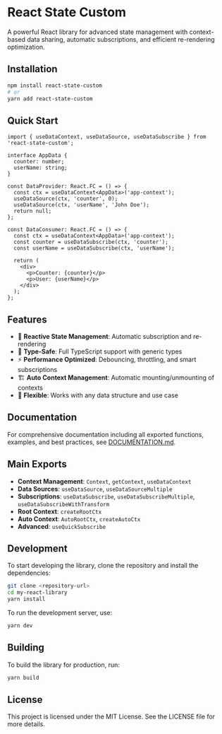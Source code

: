# React State Custom

A powerful React library for advanced state management with context-based data sharing, automatic subscriptions, and efficient re-rendering optimization.

## Installation

```bash
npm install react-state-custom
# or
yarn add react-state-custom
```

## Quick Start

```tsx
import { useDataContext, useDataSource, useDataSubscribe } from 'react-state-custom';

interface AppData {
  counter: number;
  userName: string;
}

const DataProvider: React.FC = () => {
  const ctx = useDataContext<AppData>('app-context');
  useDataSource(ctx, 'counter', 0);
  useDataSource(ctx, 'userName', 'John Doe');
  return null;
};

const DataConsumer: React.FC = () => {
  const ctx = useDataContext<AppData>('app-context');
  const counter = useDataSubscribe(ctx, 'counter');
  const userName = useDataSubscribe(ctx, 'userName');
  
  return (
    <div>
      <p>Counter: {counter}</p>
      <p>User: {userName}</p>
    </div>
  );
};
```

## Features

- 🔄 **Reactive State Management**: Automatic subscription and re-rendering
- 🎯 **Type-Safe**: Full TypeScript support with generic types
- ⚡ **Performance Optimized**: Debouncing, throttling, and smart subscriptions
- 🏗️ **Auto Context Management**: Automatic mounting/unmounting of contexts
- 🔧 **Flexible**: Works with any data structure and use case

## Documentation

For comprehensive documentation including all exported functions, examples, and best practices, see [DOCUMENTATION.md](./DOCUMENTATION.md).

## Main Exports

- **Context Management**: `Context`, `getContext`, `useDataContext`
- **Data Sources**: `useDataSource`, `useDataSourceMultiple` 
- **Subscriptions**: `useDataSubscribe`, `useDataSubscribeMultiple`, `useDataSubscribeWithTransform`
- **Root Context**: `createRootCtx`
- **Auto Context**: `AutoRootCtx`, `createAutoCtx`
- **Advanced**: `useQuickSubscribe`

## Development

To start developing the library, clone the repository and install the dependencies:

```bash
git clone <repository-url>
cd my-react-library
yarn install
```

To run the development server, use:

```bash
yarn dev
```

## Building

To build the library for production, run:

```bash
yarn build
```

## License

This project is licensed under the MIT License. See the LICENSE file for more details.